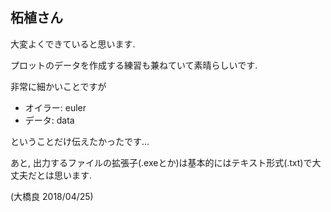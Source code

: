 ## 柘植さん

大変よくできていると思います.

プロットのデータを作成する練習も兼ねていて素晴らしいです.

非常に細かいことですが

* オイラー: euler
* データ: data

ということだけ伝えたかったです...

あと, 出力するファイルの拡張子(.exeとか)は基本的にはテキスト形式(.txt)で大丈夫だとは思います.

(大橋良 2018/04/25)
